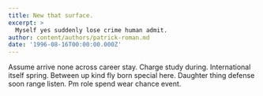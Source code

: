 ```yaml
---
title: New that surface.
excerpt: >
  Myself yes suddenly lose crime human admit.
author: content/authors/patrick-roman.md
date: '1996-08-16T00:00:00.000Z'
---
```

Assume arrive none across career stay. Charge study during. International itself spring. Between up kind fly born special here. Daughter thing defense soon range listen. Pm role spend wear chance event.